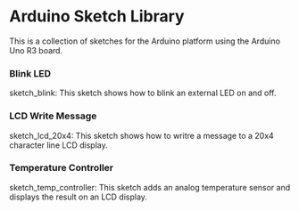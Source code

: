 Arduino Sketch Library
=========

This is a collection of sketches for the Arduino platform using the Arduino Uno R3 board.

### Blink LED

sketch_blink: This sketch shows how to blink an external LED on and off.

### LCD Write Message

sketch_lcd_20x4: This sketch shows how to writre a message to a 20x4 character line LCD display.

### Temperature Controller

sketch_temp_controller: This sketch adds an analog temperature sensor and displays the result on an LCD display.